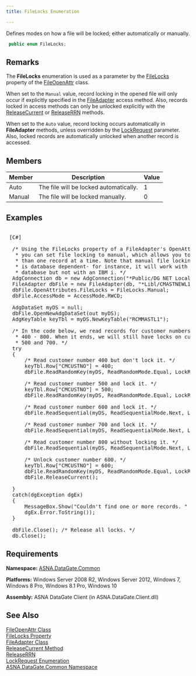 ```yaml
---
title: FileLocks Enumeration

---
```


Defines modes on how a file will be locked; either automatically or manually. 

```cs
 public enum FileLocks;
```

## Remarks

The <span> **FileLocks** </span> enumeration is used as a parameter by the [ FileLocks](file-open-attr-class-file-locks-property.html) property of the [FileOpenAttr](file-open-attr-class.html) class.

When set to the <code>Manual</code> value, record locking in the opened file will only occur if explicitly specified in the [FileAdapter](file-adapter-class.html) access method. Also, records locked in access methods can only be unlocked explicitly with the [ReleaseCurrent](file-adapter-class-release-current-method.html) or [ReleaseRRN](file-adapter-class-release-rrn-method.html) methods.

When set to the <code>Auto</code> value, record locking occurs automatically in <span> **FileAdapter** </span> methods, unless overridden by the [LockRequest](lock-request-enumeration.html) parameter. Also, locked records are automatically unlocked when another record is accessed.
## Members



| Member | Description | Value |
| ---- | ---- | ---- |
| Auto | The file will be locked automatically. | 1 |
| Manual | The file will be locked manually. | 0 |



## Examples

<pre>        <span class="lang">
 [C#] 
        </span>
  /* Using the FileLocks property of a FileAdapter's OpenAttributes,
   * you can set file locking to manual, which allows you to lock more
   * than one record at a time. Note that manual file locking
   * is database dependent- for instance, it will work with a Acceler8
   * database but not with an IBM i. */
  AdgConnection db = new AdgConnection("*Public/DG NET Local");
  FileAdapter dbFile = new FileAdapter(db, "*Libl/CMASTNEWL1", "CMMASTERL1");
  dbFile.OpenAttributes.FileLocks = FileLocks.Manual;
  dbFile.AccessMode = AccessMode.RWCD;

  AdgDataSet myDS = null;
  dbFile.OpenNewAdgDataSet(out myDS);
  AdgKeyTable keyTbl = myDS.NewKeyTable("RCMMASTL1");

  /* In the code below, we read records for customer numbers
   * 400 - 800. When it ends, we will still have locks on customer numbers
   * 500 and 700. */
  try
  {
      /* Read customer number 400 but don't lock it. */
      keyTbl.Row["CMCUSTNO"] = 400;
      dbFile.ReadRandomKey(myDS, ReadRandomMode.Equal, LockRequest.NoLock, keyTbl);

      /* Read customer number 500 and lock it. */
      keyTbl.Row["CMCUSTNO"] = 500;
      dbFile.ReadRandomKey(myDS, ReadRandomMode.Equal, LockRequest.Read, keyTbl);

      /* Read customer number 600 and lock it. */
      dbFile.ReadSequential(myDS, ReadSequentialMode.Next, LockRequest.Read);

      /* Read customer number 700 and lock it. */
      dbFile.ReadSequential(myDS, ReadSequentialMode.Next, LockRequest.Read);

      /* Read customer number 800 without locking it. */
      dbFile.ReadSequential(myDS, ReadSequentialMode.Next, LockRequest.NoLock);

      /* Unlock customer number 600. */
      keyTbl.Row["CMCUSTNO"] = 600;
      dbFile.ReadRandomKey(myDS, ReadRandomMode.Equal, LockRequest.NoLock, keyTbl);
      dbFile.ReleaseCurrent();

  }
  catch(dgException dgEx)
  {
      MessageBox.Show("Couldn't find one or more records. " + dgEx.Message,
      dgEx.Error.ToString());
  }

  dbFile.Close(); /* Release all locks. */
  db.Close();</pre>


## Requirements

**Namespace:** [ ASNA.DataGate.Common](datagate-common-namespace.html) 

**Platforms:** Windows Server 2008 R2, Windows Server 2012, Windows 7, Windows 8 Pro, Windows 8.1 Pro, Windows 10

**Assembly:** ASNA DataGate Client (in ASNA.DataGate.Client.dll)
## See Also


[FileOpenAttr Class](file-open-attr-class.html)
      <br />
[FileLocks Property](file-open-attr-class-file-locks-property.html)
      <br />
[FileAdapter Class](file-adapter-class.html)
      <br />
[ReleaseCurrent Method ](file-adapter-class-release-current-method.html)
      <br />
[ReleaseRRN](file-adapter-class-release-rrn-method.html)
      <br />
[LockRequest Enumeration](lock-request-enumeration.html)
      <br />
[ASNA.DataGate.Common Namespace](datagate-common-namespace.html)

